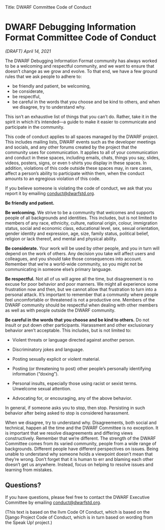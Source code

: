Title: DWARF Committee Code of Conduct

# DWARF Debugging Information Format Committee Code of Conduct

*(DRAFT) April 14, 2021*

The DWARF Debugging Information Format community has always worked to be
a welcoming and respectful community, and we want to ensure that doesn’t
change as we grow and evolve. To that end, we have a few ground rules
that we ask people to adhere to:

* be friendly and patient, be welcoming,
* be considerate,
* be respectful,
* be careful in the words that you choose and be kind to others, and when
  we disagree, try to understand why.

This isn’t an exhaustive list of things that you can’t do. Rather, take
it in the spirit in which it’s intended—a guide to make it easier to
communicate and participate in the community.

This code of conduct applies to all spaces managed by the DWARF project.
This includes mailing lists, DWARF events such as the developer meetings
and socials, and any other forums created by the project that the
community uses for communication. It applies to all of your
communication and conduct in these spaces, including emails, chats,
things you say, slides, videos, posters, signs, or even t-shirts you
display in these spaces. In addition, violations of this code outside
these spaces may, in rare cases, affect a person’s ability to
participate within them, when the conduct amounts to an egregious
violation of this code.

If you believe someone is violating the code of conduct, we ask that you
report it by emailing <conduct@dwarfstd.org>.

**Be friendly and patient.**

**Be welcoming.** We strive to be a community that welcomes and supports
people of all backgrounds and identities. This includes, but is not
limited to members of any race, ethnicity, culture, national origin,
colour, immigration status, social and economic class, educational
level, sex, sexual orientation, gender identity and expression, age,
size, family status, political belief, religion or lack thereof, and
mental and physical ability.

**Be considerate.** Your work will be used by other people, and you in turn
will depend on the work of others. Any decision you take will affect
users and colleagues, and you should take those consequences into
account. Remember that we’re a world-wide community, so you might not be
communicating in someone else’s primary language.

**Be respectful.** Not all of us will agree all the time, but disagreement
is no excuse for poor behavior and poor manners. We might all experience
some frustration now and then, but we cannot allow that frustration to
turn into a personal attack. It’s important to remember that a community
where people feel uncomfortable or threatened is not a productive one.
Members of the DWARF community should be respectful when dealing with
other members as well as with people outside the DWARF community.

**Be careful in the words that you choose and be kind to others.** Do not
insult or put down other participants. Harassment and other exclusionary
behavior aren’t acceptable. This includes, but is not limited to:

* Violent threats or language directed against another person.

* Discriminatory jokes and language.

* Posting sexually explicit or violent material.

* Posting (or threatening to post) other people’s personally identifying
  information (“doxing”).

* Personal insults, especially those using racist or sexist terms.
  Unwelcome sexual attention.

* Advocating for, or encouraging, any of the above behavior.

In general, if someone asks you to stop, then stop. Persisting in such
behavior after being asked to stop is considered harassment.

When we disagree, try to understand why. Disagreements, both social and
technical, happen all the time and the DWARF Committee is no exception.
It is important that we resolve disagreements and differing views
constructively. Remember that we’re different. The strength of the DWARF
Committee comes from its varied community, people from a wide range of
backgrounds. Different people have different perspectives on issues.
Being unable to understand why someone holds a viewpoint doesn’t mean
that they’re wrong. Don’t forget that it is human to err and blaming
each other doesn’t get us anywhere. Instead, focus on helping to resolve
issues and learning from mistakes.

## Questions?

If you have questions, please feel free to contact the DWARF Executive
Committee by emailing <conduct@dwarfstd.org>.

(This text is based on the llvm Code Of Conduct, which is based on the
Django Project Code of Conduct, which is in turn based on wording from
the Speak Up! project.)

